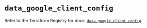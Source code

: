 # `data_google_client_config`

Refer to the Terraform Registry for docs: [`data_google_client_config`](https://registry.terraform.io/providers/hashicorp/google-beta/6.37.0/docs/data-sources/google_client_config).
